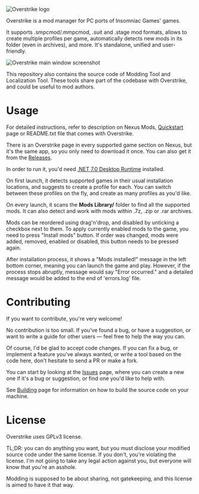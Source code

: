 ![Overstrike logo](https://github.com/Tkachov/Overstrike/assets/1948111/7d2510a0-7dda-47ad-9b05-ac34dce3186e)

Overstrike is a mod manager for PC ports of Insomniac Games' games.

It supports .smpcmod/.mmpcmod, .suit and .stage mod formats, allows to create multiple profiles per game, automatically detects new mods in its folder (even in archives), and more. It's standalone, unified and user-friendly.

![Overstrike main window screenshot](https://github.com/Tkachov/Overstrike/assets/1948111/92229d23-550c-4d76-b2f3-d669c6b76764)

This repository also contains the source code of Modding Tool and Localization Tool. These tools share part of the codebase with Overstrike, and could be useful to mod authors.

# Usage

For detailed instructions, refer to description on Nexus Mods, [Quickstart](https://github.com/Tkachov/Overstrike/wiki/Quickstart) page or README.txt file that comes with Overstrike.

There is an Overstrike page in every supported game section on Nexus, but it's the same app, so you only need to download it once. You can also get it from the [Releases](https://github.com/Tkachov/Overstrike/releases).

In order to run it, you'd need [.NET 7.0 Desktop Runtime](https://dotnet.microsoft.com/en-us/download/dotnet/thank-you/runtime-desktop-7.0.10-windows-x64-installer?cid=getdotnetcore) installed.

On first launch, it detects supported games in their usual installation locations, and suggests to create a profile for each. You can switch between these profiles on the fly, and create as many profiles as you'd like.

On every launch, it scans the **Mods Library/** folder to find all the supported mods. It can also detect and work with mods within .7z, .zip or .rar archives.

Mods can be reordered using drag'n'drop, and disabled by unticking a checkbox next to them. To apply currently enabled mods to the game, you need to press "Install mods" button. If order was changed, mods were added, removed, enabled or disabled, this button needs to be pressed again.

After installation process, it shows a "Mods installed!" message in the left bottom corner, meaning you can launch the game and play. However, if the process stops abruptly, message would say "Error occurred." and a detailed message would be added to the end of 'errors.log' file.

# Contributing

If you want to contribute, you're very welcome!

No contribution is too small. If you've found a bug, or have a suggestion, or want to write a guide for other users — feel free to help the way you can.

Of course, I'd be glad to accept code changes. If you can fix a bug, or implement a feature you've always wanted, or write a tool based on the code here, don't hesitate to send a PR or make a fork.

You can start by looking at the [Issues](https://github.com/Tkachov/Overstrike/issues) page, where you can create a new one if it's a bug or suggestion, or find one you'd like to help with.

See [Building](https://github.com/Tkachov/Overstrike/wiki/Building) page for information on how to build the source code on your machine.

# License

Overstrike uses GPLv3 license.

TL;DR: you can do anything you want, but you must disclose your modified source code under the same license. If you don't, you're violating the license. I'm not going to take any legal action against you, but everyone will know that you're an asshole.

Modding is supposed to be about sharing, not gatekeeping, and this license is aimed to have it that way.

